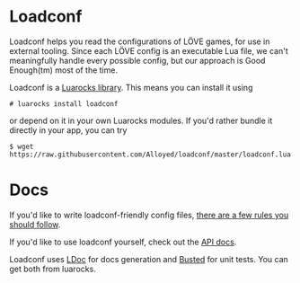 Loadconf
========

Loadconf helps you read the configurations of LÖVE games, for use in
external tooling. Since each LÖVE config is an executable Lua file, we
can't meaningfully handle every possible config, but our approach is
Good Enough(tm) most of the time.

Loadconf is a [Luarocks library][lr]. This means you can install it using 

```
# luarocks install loadconf
```

or depend on it in your own Luarocks modules. If you'd rather bundle it
directly in your app, you can try

```
$ wget https://raw.githubusercontent.com/Alloyed/loadconf/master/loadconf.lua
```

[lr]: https://luarocks.org/modules/alloyed/loadconf

Docs
====

If you'd like to write loadconf-friendly config files, [there are a few
rules you should follow][rules].

If you'd like to use loadconf yourself, check out the [API docs][docs].

Loadconf uses [LDoc][ldoc] for docs generation and [Busted][busted] for
unit tests. You can get both from luarocks.

[rules]: https://github.com/Alloyed/loadconf/blob/master/SANDBOX.md
[docs]: https://alloyed.github.io/loadconf/
[ldoc]: https://stevedonovan.github.io/ldoc/
[busted]: https://olivinelabs.com/busted/
